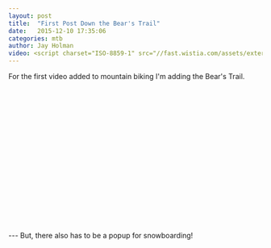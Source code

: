 ```yaml
---
layout: post
title:  "First Post Down the Bear's Trail"
date:   2015-12-10 17:35:06
categories: mtb
author: Jay Holman
video: <script charset="ISO-8859-1" src="//fast.wistia.com/assets/external/E-v1.js" async></script><div class="wistia_responsive_padding" style="padding:56.25% 0 0 0;position:relative;"><div class="wistia_responsive_wrapper" style="height:100%;left:0;position:absolute;top:0;width:100%;"><div class="wistia_embed wistia_async_b0bl809fbp videoFoam=true" style="height:100%;width:100%">&nbsp;</div></div></div>
---
```

For the first video added to mountain biking I'm adding the Bear's Trail.

<div>
<script charset="ISO-8859-1" src="//fast.wistia.com/assets/external/E-v1.js" async></script><div class="wistia_responsive_padding" style="padding:56.25% 0 0 0;position:relative;"><div class="wistia_responsive_wrapper" style="height:100%;left:0;position:absolute;top:0;width:100%;"><div class="wistia_embed wistia_async_b0bl809fbp videoFoam=true" style="height:100%;width:100%">&nbsp;</div></div></div>
</div>
---
But, there also has to be a popup for snowboarding!

<div>
<script charset="ISO-8859-1" src="//fast.wistia.com/assets/external/E-v1.js" async></script><div class="wistia_responsive_padding" style="padding:56.25% 0 28px 0;position:relative;"><div class="wistia_responsive_wrapper" style="height:100%;left:0;position:absolute;top:0;width:100%;"><span class="wistia_embed wistia_async_x8limh6a4b popover=true popoverAnimateThumbnail=true videoFoam=true" style="display:inline-block;height:100%;width:100%">&nbsp;</span></div></div>
</div>
